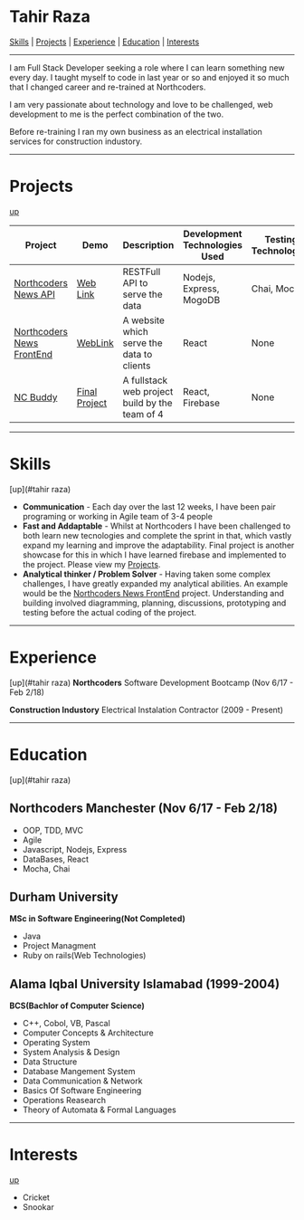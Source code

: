 # Tahir Raza

[Skills](#skills) | [Projects](#projects) | [Experience](#experience) | [Education](#education) | [Interests](#interests)
***
I am Full Stack Developer seeking a role where I can learn something new every day. I taught myself to code in last year or so and enjoyed it so much that I changed career and re-trained at Northcoders.

I am very passionate about technology and love to be challenged, web development to me is the perfect combination of the two.

Before re-training I ran my own business as an electrical installation services for construction industory.
***
# Projects 

[up](#tahir)

Project | Demo | Description | Development Technologies Used | Testing Technologies
---|---|---|---|---
[Northcoders News API](https://github.com/najmi-smile/BE-FT-northcoders-news) | [Web Link](https://quiet-shore-88770.herokuapp.com/) | RESTFull API to serve the data | Nodejs, Express, MogoDB | Chai, Mocha
[Northcoders News FrontEnd](https://github.com/najmi-smile/FE-FT-NC-News) | [WebLink]() | A website which serve the data to clients | React | None
[NC Buddy]() | [Final Project]() | A fullstack web project build by the team of 4 | React, Firebase | None

***
# Skills 
[up](#tahir raza)
- **Communication** - Each day over the last 12 weeks, I have been pair programing or working in Agile team of 3-4 people
- **Fast and Addaptable** - Whilst at Northcoders I have been challenged to both learn new tecnologies and complete the sprint in that, which vastly expand my learning and improve the adaptability. Final project is another showcase for this in which I have learned firebase and implemented to the project. Please view my [Projects](projects).
- **Analytical thinker / Problem Solver** - Having taken some complex  challenges, I have greatly expanded my analytical abilities. An example would be the [Northcoders News FrontEnd](https://github.com/najmi-smile/FE-FT-NC-News) project. Understanding and building involved diagramming, planning, discussions, prototyping and testing before the actual coding of the project.

***
# Experience 
[up](#tahir raza)
**Northcoders**
Software Development Bootcamp (Nov 6/17 - Feb 2/18)

**Construction Industory**
Electrical Instalation Contractor (2009 - Present)

***
# Education 
[up](#tahir raza)
## Northcoders Manchester (Nov 6/17 - Feb 2/18) ##

- OOP, TDD, MVC
- Agile
- Javascript, Nodejs, Express
- DataBases, React
- Mocha, Chai

## Durham University ## 
**MSc in Software Engineering(Not Completed)**
- Java
- Project Managment
- Ruby on rails(Web Technologies)


## Alama Iqbal University Islamabad (1999-2004) ##

**BCS(Bachlor of Computer Science)**
- C++, Cobol, VB, Pascal
- Computer Concepts & Architecture
- Operating System
- System Analysis & Design
- Data Structure
- Database Mangement System
- Data Communication & Network
- Basics Of Software Engineering
- Operations Reasearch
- Theory of Automata & Formal Languages

***
# Interests 
[up](#tahir)
- Cricket
- Snookar